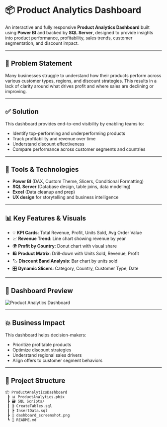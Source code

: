 # 📦 Product Analytics Dashboard

An interactive and fully responsive **Product Analytics Dashboard** built using **Power BI** and backed by **SQL Server**, designed to provide insights into product performance, profitability, sales trends, customer segmentation, and discount impact.

---

## 🧠 Problem Statement

Many businesses struggle to understand how their products perform across various customer types, regions, and discount strategies. This results in a lack of clarity around what drives profit and where sales are declining or improving.

---

## ✅ Solution

This dashboard provides end-to-end visibility by enabling teams to:
- Identify top-performing and underperforming products
- Track profitability and revenue over time
- Understand discount effectiveness
- Compare performance across customer segments and countries

---

## 🧰 Tools & Technologies

- **Power BI** (DAX, Custom Theme, Slicers, Conditional Formatting)
- **SQL Server** (Database design, table joins, data modeling)
- **Excel** (Data cleanup and prep)
- **UX design** for storytelling and business intelligence

---

## 📊 Key Features & Visuals

- 💡 **KPI Cards**: Total Revenue, Profit, Units Sold, Avg Order Value  
- 📈 **Revenue Trend**: Line chart showing revenue by year  
- 🌍 **Profit by Country**: Donut chart with visual share  
- 🛍 **Product Matrix**: Drill-down with Units Sold, Revenue, Profit  
- 🏷 **Discount Band Analysis**: Bar chart by units sold  
- 🎛 **Dynamic Slicers**: Category, Country, Customer Type, Date  

---

## 📸 Dashboard Preview

![Product Analytics Dashboard](./dashboard_screenshot.png)

---

## 💥 Business Impact

This dashboard helps decision-makers:
- Prioritize profitable products
- Optimize discount strategies
- Understand regional sales drivers
- Align offers to customer segment behaviors

---

## 📂 Project Structure

```bash
📦 ProductAnalyticsDashboard
 ┣ 📊 ProductAnalytics.pbix
 ┣ 🗃 SQL Scripts/
 ┃ ┣ CreateTables.sql
 ┃ ┣ InsertData.sql
 ┣ 📸 dashboard_screenshot.png
 ┗ 📄 README.md
